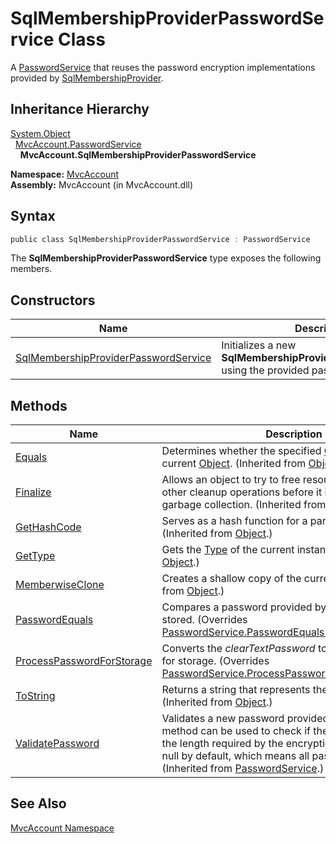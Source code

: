 SqlMembershipProviderPasswordService Class
==========================================
A [PasswordService][1] that reuses the password encryption implementations provided by [SqlMembershipProvider][2].


Inheritance Hierarchy
---------------------
[System.Object][3]  
  [MvcAccount.PasswordService][1]  
    **MvcAccount.SqlMembershipProviderPasswordService**  

**Namespace:** [MvcAccount][4]  
**Assembly:** MvcAccount (in MvcAccount.dll)

Syntax
------

```csharp
public class SqlMembershipProviderPasswordService : PasswordService
```

The **SqlMembershipProviderPasswordService** type exposes the following members.


Constructors
------------

Name                                      | Description                                                                                    
----------------------------------------- | ---------------------------------------------------------------------------------------------- 
[SqlMembershipProviderPasswordService][5] | Initializes a new **SqlMembershipProviderPasswordService** using the provided password format. 


Methods
-------

Name                            | Description                                                                                                                                                                                                                                              
------------------------------- | -------------------------------------------------------------------------------------------------------------------------------------------------------------------------------------------------------------------------------------------------------- 
[Equals][6]                     | Determines whether the specified [Object][3] is equal to the current [Object][3]. (Inherited from [Object][3].)                                                                                                                                          
[Finalize][7]                   | Allows an object to try to free resources and perform other cleanup operations before it is reclaimed by garbage collection. (Inherited from [Object][3].)                                                                                               
[GetHashCode][8]                | Serves as a hash function for a particular type. (Inherited from [Object][3].)                                                                                                                                                                           
[GetType][9]                    | Gets the [Type][10] of the current instance. (Inherited from [Object][3].)                                                                                                                                                                               
[MemberwiseClone][11]           | Creates a shallow copy of the current [Object][3]. (Inherited from [Object][3].)                                                                                                                                                                         
[PasswordEquals][12]            | Compares a password provided by a user to one that is stored. (Overrides [PasswordService.PasswordEquals(String, String)][13].)                                                                                                                          
[ProcessPasswordForStorage][14] | Converts the *clearTextPassword* to one that is suitable for storage. (Overrides [PasswordService.ProcessPasswordForStorage(String)][15].)                                                                                                               
[ToString][16]                  | Returns a string that represents the current object. (Inherited from [Object][3].)                                                                                                                                                                       
[ValidatePassword][17]          | Validates a new password provided by a user. This method can be used to check if the new password has the length required by the encryption method. Returns null by default, which means all passwords are valid. (Inherited from [PasswordService][1].) 


See Also
--------
[MvcAccount Namespace][4]  

[1]: ../PasswordService/README.md
[2]: http://msdn.microsoft.com/en-us/library/89hwy0w9
[3]: http://msdn.microsoft.com/en-us/library/e5kfa45b
[4]: ../README.md
[5]: _ctor.md
[6]: http://msdn.microsoft.com/en-us/library/bsc2ak47
[7]: http://msdn.microsoft.com/en-us/library/4k87zsw7
[8]: http://msdn.microsoft.com/en-us/library/zdee4b3y
[9]: http://msdn.microsoft.com/en-us/library/dfwy45w9
[10]: http://msdn.microsoft.com/en-us/library/42892f65
[11]: http://msdn.microsoft.com/en-us/library/57ctke0a
[12]: PasswordEquals.md
[13]: ../PasswordService/PasswordEquals.md
[14]: ProcessPasswordForStorage.md
[15]: ../PasswordService/ProcessPasswordForStorage.md
[16]: http://msdn.microsoft.com/en-us/library/7bxwbwt2
[17]: ../PasswordService/ValidatePassword.md